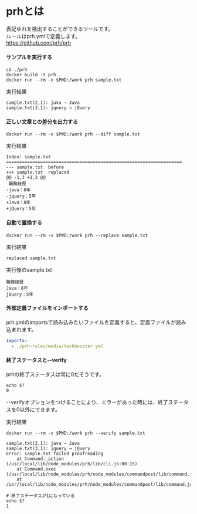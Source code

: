 # prhとは
表記ゆれを検出することができるツールです。  
ルールはprh.ymlで定義します。  
https://github.com/prh/prh

#### サンプルを実行する

```
cd ./prh
docker build -t prh .
docker run --rm -v $PWD:/work prh sample.txt
```
実行結果
```
sample.txt(2,1): java → Java
sample.txt(3,1): jquery → jQuery
```

#### 正しい文章との差分を出力する
```
docker run --rm -v $PWD:/work prh --diff sample.txt
```
実行結果
```
Index: sample.txt
===================================================================
--- sample.txt  before
+++ sample.txt  replaced
@@ -1,3 +1,3 @@
 職務経歴
-java：8年
-jquery：5年
+Java：8年
+jQuery：5年
```

#### 自動で置換する
```
docker run --rm -v $PWD:/work prh --replace sample.txt
```
実行結果
```
replaced sample.txt
```

実行後のsample.txt
```
職務経歴
Java：8年
jQuery：5年
```

#### 外部定義ファイルをインポートする

prh.ymlのimportsで読み込みたいファイルを定義すると、定義ファイルが読み込まれます。
```prh.yml
imports:
  - ./prh-rules/media/techbooster.yml
```

#### 終了ステータスと--verify
prhの終了ステータスは常に0だそうです。
```
echo $?
0
```
--verifyオプションをつけることにより、エラーがあった時には、終了ステータスを0以外にできます。

実行結果
```
docker run --rm -v $PWD:/work prh --verify sample.txt

sample.txt(2,1): java → Java
sample.txt(3,1): jquery → jQuery
Error: sample.txt failed proofreading
    at Command._action (/usr/local/lib/node_modules/prh/lib/cli.js:80:15)
    at Command.exec (/usr/local/lib/node_modules/prh/node_modules/commandpost/lib/command.js:203:37)
    at /usr/local/lib/node_modules/prh/node_modules/commandpost/lib/command.js:250:25

# 終了ステータスが1になっている
echo $?
1
```